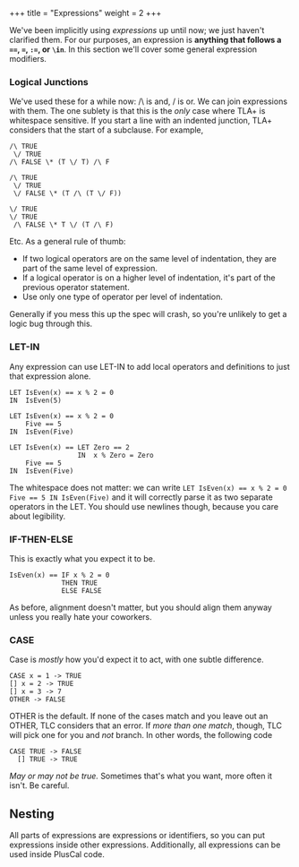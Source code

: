 +++
title = "Expressions"
weight = 2
+++

We've been implicitly using _expressions_ up until now; we just haven't clarified them. For our purposes, an expression is __anything that follows a `==`, `=`, `:=`, or `\in`__. In this section we'll cover some general expression modifiers.

### Logical Junctions

We've used these for a while now: /\ is and, \/ is or. We can join expressions with them. The one sublety is that this is the _only_ case where TLA+ is whitespace sensitive. If you start a line with an indented junction, TLA+ considers that the start of a subclause. For example,

```
/\ TRUE
 \/ TRUE
/\ FALSE \* (T \/ T) /\ F

/\ TRUE
 \/ TRUE
 \/ FALSE \* (T /\ (T \/ F))

\/ TRUE
\/ TRUE
 /\ FALSE \* T \/ (T /\ F)
```

Etc. As a general rule of thumb:

* If two logical operators are on the same level of indentation, they are part of the same level of expression.
* If a logical operator is on a higher level of indentation, it's part of the previous operator statement.
* Use only one type of operator per level of indentation.

Generally if you mess this up the spec will crash, so you're unlikely to get a logic bug through this.

### LET-IN

Any expression can use LET-IN to add local operators and definitions to just that expression alone.

```
LET IsEven(x) == x % 2 = 0
IN  IsEven(5)

LET IsEven(x) == x % 2 = 0
    Five == 5
IN  IsEven(Five)

LET IsEven(x) == LET Zero == 2
                 IN  x % Zero = Zero
    Five == 5
IN  IsEven(Five)
```

The whitespace does not matter: we can write `LET IsEven(x) == x % 2 = 0 Five == 5 IN IsEven(Five)` and it will correctly parse it as two separate operators in the LET. You should use newlines though, because you care about legibility.

### IF-THEN-ELSE

This is exactly what you expect it to be.

```
IsEven(x) == IF x % 2 = 0 
             THEN TRUE
             ELSE FALSE
```

As before, alignment doesn't matter, but you should align them anyway unless you really hate your coworkers.

### CASE 

Case is _mostly_ how you'd expect it to act, with one subtle difference.

```
CASE x = 1 -> TRUE
[] x = 2 -> TRUE
[] x = 3 -> 7
OTHER -> FALSE
```

OTHER is the default. If none of the cases match and you leave out an OTHER, TLC considers that an error. If _more than one match_, though, TLC will pick one for you and _not_ branch. In other words, the following code

```
CASE TRUE -> FALSE
  [] TRUE -> TRUE
```

_May or may not be true._ Sometimes that's what you want, more often it isn't. Be careful.

## Nesting

All parts of expressions are expressions or identifiers, so you can put expressions inside other expressions. Additionally, all expressions can be used inside PlusCal code.
